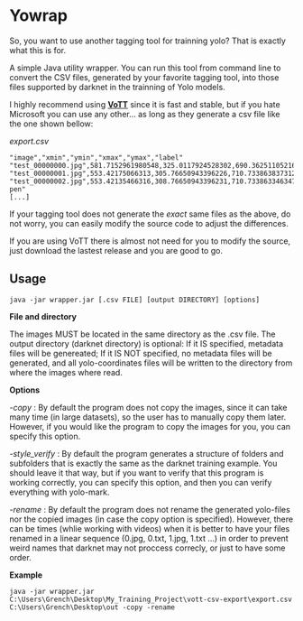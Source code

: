# Yowrap

So, you want to use another tagging tool for trainning yolo? That is exactly what this is for.

A simple Java utility wrapper. You can run this tool from command line to convert the CSV files, generated by your favorite tagging tool, into those files supported by darknet in the trainning of Yolo models.

I highly recommend using **[VoTT](https://github.com/Microsoft/VoTT)** since it is fast and stable, but if you hate Microsoft you can use any other... as long as they generate a csv file like the one shown bellow:

*export.csv*
```
"image","xmin","ymin","xmax","ymax","label"
"test_00000000.jpg",581.7152961980548,325.0117924528302,690.3625110521663,618.2193396226415,"apple"
"test_00000001.jpg",553.42175066313,305.76650943396226,710.7338638373121,626.1438679245283,"pen"
"test_00000002.jpg",553.42135466316,308.76650943396231,710.7338633463474,566.1438679245124,"apple-pen"
[...]
```

If your tagging tool does not generate the *exact* same files as the above, do not worry, you can easily modify the source code to adjust the differences.

If you are using VoTT there is almost not need for you to modify the source, just download the lastest release and you are good to go.
## Usage

`java -jar wrapper.jar [.csv FILE] [output DIRECTORY] [options]`

**File and directory**

The images MUST be located in the same directory as the .csv file.
The output directory (darknet directory) is optional: If it IS specified, metadata
files will be genereated; If it IS NOT specified, no metadata files will be generated, and
all yolo-coordinates files will be written to the directory from where the images where read.

**Options**

*-copy* : By default the program does not copy the images, since it can take many time (in large
datasets), so the user has to manually copy them later. However, if you would like the program
to copy the images for you, you can specify this option.

*-style_verify* : By default the program generates a structure of folders and subfolders that is
exactly the same as the darknet training example. You should leave it that way, but if you want to
verify that this program is working correctly, you can specify this option, and then you can verify
everything with yolo-mark.

*-rename* : By default the program does not rename the generated yolo-files nor the copied images
(in case the copy option is specified). However, there can be times (whlie working with videos) when
it is better to have your files renamed in a linear sequence (0.jpg, 0.txt, 1.jpg, 1.txt ...) in
order to prevent weird names that darknet may not proccess correcly, or just to have some order.

**Example**

`java -jar wrapper.jar C:\Users\Grench\Desktop\My_Training_Project\vott-csv-export\export.csv C:\Users\Grench\Desktop\out -copy -rename`
